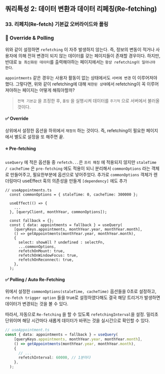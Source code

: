 ## 쿼리특성 2: 데이터 변환과 데이터 리페칭(Re-fetching)
### 33. 리페치(Re-fetch) 기본값 오버라이드와 폴링

### 📌 Override & Polling

위와 같이 설정하면 `refetching` 이 자주 발생하지 않는다. 즉, 정보의 변동이 적거나 사용자에 의해 전혀 변경이 되지 않는 데이터를 갖는 페이지들이 존재할 경우이다. 하지만, 반대로 `늘 최신화된 데이터`를 출력해야하는 페이지에서는 `항상 refetching이 일어나야 한다`.

`appointments` 같은 경우는 사용자 활동이 없는 상태에서도 `서버에 변경` 이 이루어져야했다. 그렇다면, 위와 같이 refetching에 대해 `제한된 상태`에서 refetching이 꼭 이루어져야하는 페이지는 어떻게 해줘야할까? 

> `전역 기본값` 을 조정한 후, `폴링` 을 실행시켜 데이터를 `주기적` 으로 서버에서 불러올 것이다.

#### ✅ **Override**

상위에서 설정한 옵션을 하위에서 `재정의` 하는 것이다. 즉, refetching이 필요한 페이지에서 별도로 설정을 또 해주면 끝.

#### ⭐️ Pre-fetching

`useQuery` 에 적은 옵션들 중 `refetch...`은 `프리 패칭` 에 적용되지 않지만 `staleTime / cacheTime` 은 `pre-fetching` 에도 적용이 되니 분리해서 `commonOptions` 라는 객체로 만들어주고, 필요한부분에 옵션으로 넣어주었다.
추가로 `commonOptions` 객체가 렌더링마다 useEffect 훅의 의존성을 만들게 `[dependency]` 에도 추가


```tsx
// useAppointments.ts
  const commonOptions = { staleTime: 0, cacheTime: 300000 };

  useEffect(() => {
    ...
  }, [queryClient, monthYear, commonOptions]);

  const fallback = {};
  const { data: appointments = fallback } = useQuery(
    [queryKeys.appointments, monthYear.year, monthYear.month],
    () => getAppointments(monthYear.year, monthYear.month),
    {
      select: showAll ? undefined : selectFn,
      ...commonOptions,
      refetchOnMount: true,
      refetchOnWindowFocus: true,
      refetchOnReconnect: true,
    },
  );
```


#### ✅ **Polling / Auto Re-Fetching**

위에서 설정한 `commonOptions(staleTime, cacheTime)` 옵션들을 0초로 설정하고, `re-fetch trigger option` 들을 true로 설정하였다해도 결국 해당 트리거가 발생하면 데이터가 변경되는 것을 볼 수 있다. 

따라서, 자동으로 `Re-fetching` 을 할 수 있도록 `refetchingInterval`을 설정.
밀리초 단위이며 해당 시간마다 새롭게 데이터가 바뀌는 것을 실시간으로 확인할 수 있다.

```ts
// useAppointment.ts
const { data: appointments = fallback } = useQuery(
    [queryKeys.appointments, monthYear.year, monthYear.month],
    () => getAppointments(monthYear.year, monthYear.month),
    {
	  // ...
      refetchInterval: 60000, // 1분마다
    },
  );
```